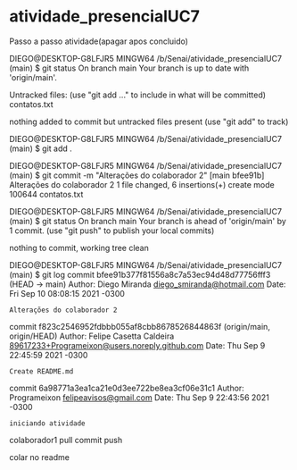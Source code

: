 # atividade_presencialUC7

Passo a passo atividade(apagar apos concluido)

DIEGO@DESKTOP-G8LFJR5 MINGW64 /b/Senai/atividade_presencialUC7 (main)
$ git status
On branch main
Your branch is up to date with 'origin/main'.

Untracked files:
  (use "git add <file>..." to include in what will be committed)
        contatos.txt

nothing added to commit but untracked files present (use "git add" to track)

DIEGO@DESKTOP-G8LFJR5 MINGW64 /b/Senai/atividade_presencialUC7 (main)
$ git add .

DIEGO@DESKTOP-G8LFJR5 MINGW64 /b/Senai/atividade_presencialUC7 (main)
$ git commit -m "Alterações do colaborador 2"
[main bfee91b] Alterações do colaborador 2
 1 file changed, 6 insertions(+)
 create mode 100644 contatos.txt

DIEGO@DESKTOP-G8LFJR5 MINGW64 /b/Senai/atividade_presencialUC7 (main)
$ git status
On branch main
Your branch is ahead of 'origin/main' by 1 commit.
  (use "git push" to publish your local commits)

nothing to commit, working tree clean

DIEGO@DESKTOP-G8LFJR5 MINGW64 /b/Senai/atividade_presencialUC7 (main)
$ git log
commit bfee91b377f81556a8c7a53ec94d48d77756fff3 (HEAD -> main)
Author: Diego Miranda <diego_smiranda@hotmail.com>
Date:   Fri Sep 10 08:08:15 2021 -0300

    Alterações do colaborador 2

commit f823c2546952fdbbb055af8cbb8678526844863f (origin/main, origin/HEAD)
Author: Felipe Casetta Caldeira <89617233+Programeixon@users.noreply.github.com>
Date:   Thu Sep 9 22:45:59 2021 -0300

    Create README.md

commit 6a98771a3ea1ca21e0d3ee722be8ea3cf06e31c1
Author: Programeixon <felipeavisos@gmail.com>
Date:   Thu Sep 9 22:43:56 2021 -0300

    iniciando atividade


colaborador1
pull
commit
push

colar no readme 
